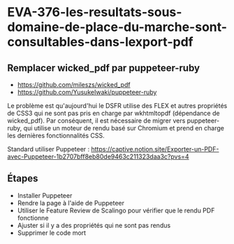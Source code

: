 # EVA-376-les-resultats-sous-domaine-de-place-du-marche-sont-consultables-dans-lexport-pdf

## Remplacer wicked_pdf par puppeteer-ruby

- https://github.com/mileszs/wicked_pdf
- https://github.com/YusukeIwaki/puppeteer-ruby

Le problème est qu'aujourd'hui le DSFR utilise des FLEX et autres propriétés de CSS3 qui ne sont pas pris en charge par wkhtmltopdf (dépendance de wicked_pdf).
Par conséquent, il est nécessaire de migrer vers puppeteer-ruby, qui utilise un moteur de rendu basé sur Chromium et prend en charge les dernières fonctionnalités CSS.

Standard utiliser Puppeteer : https://captive.notion.site/Exporter-un-PDF-avec-Puppeteer-1b2707bff8eb80de9463c211323daa3c?pvs=4

## Étapes

- Installer Puppeteer
- Rendre la page à l'aide de Puppeteer
- Utiliser le Feature Review de Scalingo pour vérifier que le rendu PDF fonctionne
- Ajuster si il y a des propriétés qui ne sont pas rendus
- Supprimer le code mort
